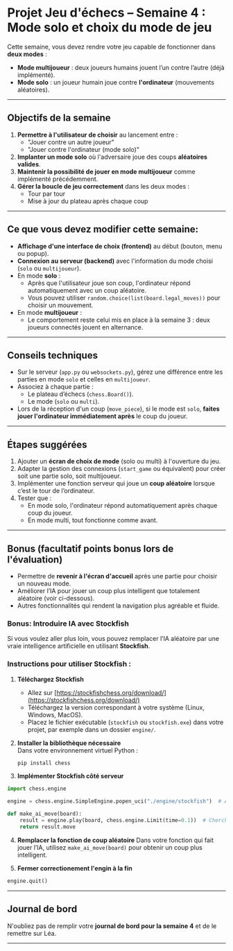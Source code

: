 # Projet Jeu d'échecs – Semaine 4 : Mode solo et choix du mode de jeu

Cette semaine, vous devez rendre votre jeu capable de fonctionner dans **deux modes** :  
- **Mode multijoueur** : deux joueurs humains jouent l’un contre l’autre (déjà implémenté).
- **Mode solo** : un joueur humain joue contre **l'ordinateur** (mouvements aléatoires).

---

## Objectifs de la semaine

1. **Permettre à l'utilisateur de choisir** au lancement entre :
   - "Jouer contre un autre joueur"
   - "Jouer contre l'ordinateur (mode solo)"
2. **Implanter un mode solo** où l'adversaire joue des coups **aléatoires valides**.
3. **Maintenir la possibilité de jouer en mode multijoueur** comme implémenté précédemment.
4. **Gérer la boucle de jeu correctement** dans les deux modes :
   - Tour par tour
   - Mise à jour du plateau après chaque coup

---

## Ce que vous devez modifier cette semaine:

- **Affichage d'une interface de choix (frontend)** au début (bouton, menu ou popup).
- **Connexion au serveur (backend)** avec l'information du mode choisi (`solo` ou `multijoueur`).
- En mode **solo** :
  - Après que l'utilisateur joue son coup, l'ordinateur répond automatiquement avec un coup aléatoire.
  - Vous pouvez utiliser `random.choice(list(board.legal_moves))` pour choisir un mouvement.
- En mode **multijoueur** :
  - Le comportement reste celui mis en place à la semaine 3 : deux joueurs connectés jouent en alternance.

---

## Conseils techniques

- Sur le serveur (`app.py` ou `websockets.py`), gérez une différence entre les parties en mode `solo` et celles en `multijoueur`.
- Associez à chaque partie :
  - Le plateau d’échecs (`chess.Board()`).
  - Le mode (`solo` ou `multi`).
- Lors de la réception d'un coup (`move_piece`), si le mode est `solo`, **faites jouer l'ordinateur immédiatement après** le coup du joueur.

---

## Étapes suggérées

1. Ajouter un **écran de choix de mode** (solo ou multi) à l'ouverture du jeu.
2. Adapter la gestion des connexions (`start_game` ou équivalent) pour créer soit une partie solo, soit multijoueur.
3. Implémenter une fonction serveur qui joue un **coup aléatoire** lorsque c’est le tour de l’ordinateur.
4. Tester que :
   - En mode solo, l'ordinateur répond automatiquement après chaque coup du joueur.
   - En mode multi, tout fonctionne comme avant.

---

## Bonus (facultatif points bonus lors de l'évaluation)

- Permettre de **revenir à l'écran d'accueil** après une partie pour choisir un nouveau mode.
- Améliorer l’IA pour jouer un coup plus intelligent que totalement aléatoire (voir ci-dessous).
- Autres fonctionnalités qui rendent la navigation plus agréable et fluide.

### Bonus: Introduire IA avec Stockfish

Si vous voulez aller plus loin, vous pouvez remplacer l’IA aléatoire par une vraie intelligence artificielle en utilisant **Stockfish**.

### Instructions pour utiliser Stockfish :

1. **Téléchargez Stockfish**  
   - Allez sur [https://stockfishchess.org/download/](https://stockfishchess.org/download/)
   - Téléchargez la version correspondant à votre système (Linux, Windows, MacOS).
   - Placez le fichier exécutable (`stockfish` ou `stockfish.exe`) dans votre projet, par exemple dans un dossier `engine/`.

2. **Installer la bibliothèque nécessaire**  
   Dans votre environnement virtuel Python :
   ```bash
   pip install chess
   ```

3. **Implémenter Stockfish côté serveur**
```python
import chess.engine

engine = chess.engine.SimpleEngine.popen_uci("./engine/stockfish")  # Adapter le chemin

def make_ai_move(board):
    result = engine.play(board, chess.engine.Limit(time=0.1))  # Cherche un coup en 100 ms
    return result.move
```

4. **Remplacer la fonction de coup aléatoire**
Dans votre fonction qui fait jouer l’IA, utilisez `make_ai_move(board)` pour obtenir un coup plus intelligent.

5. **Fermer correctionement l'engin à la fin**
```python
engine.quit()
```
---

## Journal de bord

N'oubliez pas de remplir votre **journal de bord pour la semaine 4** et de le remettre sur Léa.

---
